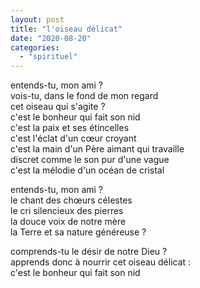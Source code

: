 ```yaml
---
layout: post
title: "l'oiseau délicat"
date: "2020-08-20"
categories: 
  - "spirituel"
---
```


entends-tu, mon ami ?  
vois-tu, dans le fond de mon regard  
cet oiseau qui s'agite ?  
c'est le bonheur qui fait son nid  
c'est la paix et ses étincelles  
c'est l'éclat d'un cœur croyant  
c'est la main d'un Père aimant qui travaille  
discret comme le son pur d'une vague  
c'est la mélodie d'un océan de cristal

entends-tu, mon ami ?  
le chant des chœurs célestes  
le cri silencieux des pierres  
la douce voix de notre mère  
la Terre et sa nature généreuse ?

comprends-tu le désir de notre Dieu ?  
apprends donc à nourrir cet oiseau délicat :  
c'est le bonheur qui fait son nid
